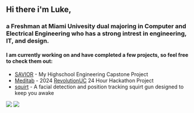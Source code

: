 ## **Hi there i'm Luke,** 
### **a Freshman at Miami Univesity dual majoring in Computer and Electrical Engineering who has a strong intrest in engineering, IT, and design.**

#### I am currently working on and have completed a few projects, so feel free to check them out:
* [SAVIOR](https://github.com/lmacenski/SAVIOR) - My Highschool Engineering Capstone Project
* [Meditab](https://github.com/lmacenski/meditab) - 2024 [RevolutionUC](https://revolutionuc.com/) 24 Hour Hackathon Project
* [squirt](https://github.com/lmacenski/squirt) - A facial detection and position tracking squirt gun designed to keep you awake 

![](https://komarev.com/ghpvc/?username=lmacenski&color=green)
  <a href = "https://www.linkedin.com/in/lukemacenski">
	 <img src= "https://img.shields.io/badge/Linkedin-Luke_Macenski-blue?logo=linkedin"/>

<!--
**lmacenski/lmacenski** is a ✨ _special_ ✨ repository because its `README.md` (this file) appears on your GitHub profile.

Here are some ideas to get you started:

- 🔭 I’m currently working on ...
- 🌱 I’m currently learning ...
- 👯 I’m looking to collaborate on ...
- 🤔 I’m looking for help with ...
- 💬 Ask me about ...
- 📫 How to reach me: ...
- 😄 Pronouns: ...
- ⚡ Fun fact: ...
-->
